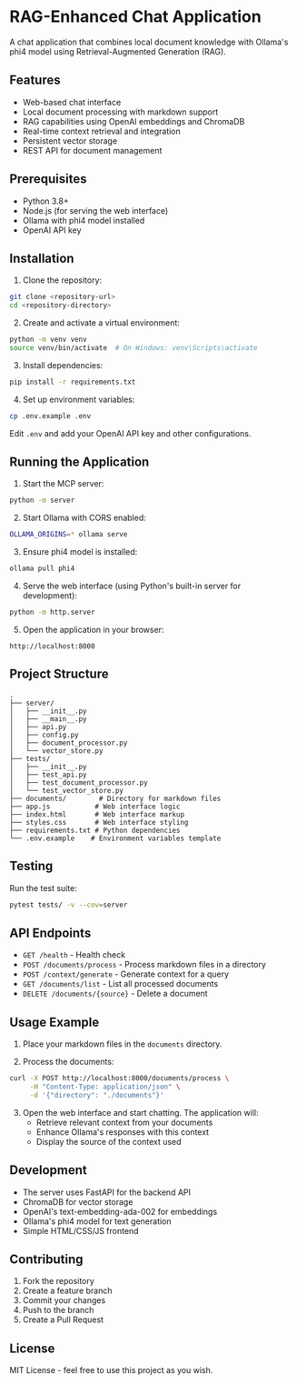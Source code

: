 # RAG-Enhanced Chat Application

A chat application that combines local document knowledge with Ollama's phi4 model using Retrieval-Augmented Generation (RAG).

## Features

- Web-based chat interface
- Local document processing with markdown support
- RAG capabilities using OpenAI embeddings and ChromaDB
- Real-time context retrieval and integration
- Persistent vector storage
- REST API for document management

## Prerequisites

- Python 3.8+
- Node.js (for serving the web interface)
- Ollama with phi4 model installed
- OpenAI API key

## Installation

1. Clone the repository:
```bash
git clone <repository-url>
cd <repository-directory>
```

2. Create and activate a virtual environment:
```bash
python -m venv venv
source venv/bin/activate  # On Windows: venv\Scripts\activate
```

3. Install dependencies:
```bash
pip install -r requirements.txt
```

4. Set up environment variables:
```bash
cp .env.example .env
```
Edit `.env` and add your OpenAI API key and other configurations.

## Running the Application

1. Start the MCP server:
```bash
python -m server
```

2. Start Ollama with CORS enabled:
```bash
OLLAMA_ORIGINS=* ollama serve
```

3. Ensure phi4 model is installed:
```bash
ollama pull phi4
```

4. Serve the web interface (using Python's built-in server for development):
```bash
python -m http.server
```

5. Open the application in your browser:
```
http://localhost:8000
```

## Project Structure

```
.
├── server/
│   ├── __init__.py
│   ├── __main__.py
│   ├── api.py
│   ├── config.py
│   ├── document_processor.py
│   └── vector_store.py
├── tests/
│   ├── __init__.py
│   ├── test_api.py
│   ├── test_document_processor.py
│   └── test_vector_store.py
├── documents/        # Directory for markdown files
├── app.js           # Web interface logic
├── index.html       # Web interface markup
├── styles.css       # Web interface styling
├── requirements.txt # Python dependencies
└── .env.example    # Environment variables template
```

## Testing

Run the test suite:
```bash
pytest tests/ -v --cov=server
```

## API Endpoints

- `GET /health` - Health check
- `POST /documents/process` - Process markdown files in a directory
- `POST /context/generate` - Generate context for a query
- `GET /documents/list` - List all processed documents
- `DELETE /documents/{source}` - Delete a document

## Usage Example

1. Place your markdown files in the `documents` directory.

2. Process the documents:
```bash
curl -X POST http://localhost:8000/documents/process \
     -H "Content-Type: application/json" \
     -d '{"directory": "./documents"}'
```

3. Open the web interface and start chatting. The application will:
   - Retrieve relevant context from your documents
   - Enhance Ollama's responses with this context
   - Display the source of the context used

## Development

- The server uses FastAPI for the backend API
- ChromaDB for vector storage
- OpenAI's text-embedding-ada-002 for embeddings
- Ollama's phi4 model for text generation
- Simple HTML/CSS/JS frontend

## Contributing

1. Fork the repository
2. Create a feature branch
3. Commit your changes
4. Push to the branch
5. Create a Pull Request

## License

MIT License - feel free to use this project as you wish.